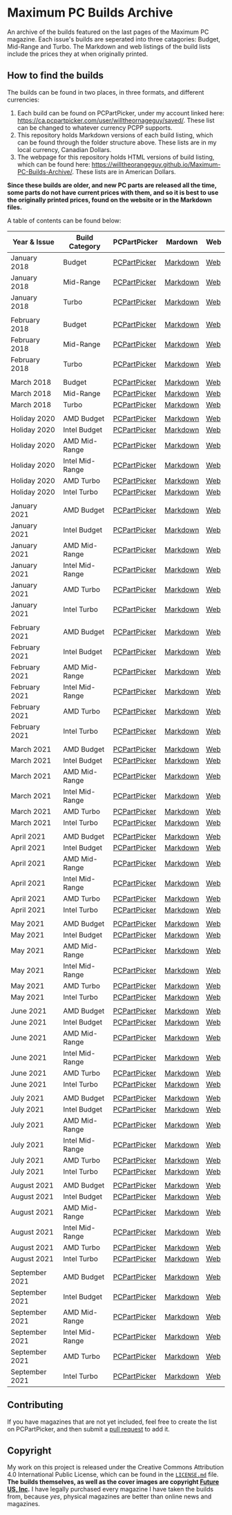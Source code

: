 # Maximum PC Builds Archive

An archive of the builds featured on the last pages of the Maximum PC magazine. Each issue's builds are seperated into three catagories: Budget, Mid-Range and Turbo. The Markdown and web listings of the build lists include the prices they at when originally printed.

## How to find the builds

The builds can be found in two places, in three formats, and different currencies:

1. Each build can be found on PCPartPicker, under my account linked here: https://ca.pcpartpicker.com/user/willtheornageguy/saved/. These list can be changed to whatever currency PCPP supports.
2. This repository holds Markdown versions of each build listing, which can be found through the folder structure above. These lists are in my local currency, Canadian Dollars.
3. The webpage for this repository holds HTML versions of build listing, which can be found here: https://willtheorangeguy.github.io/Maximum-PC-Builds-Archive/. These lists are in American Dollars.

**Since these builds are older, and new PC parts are released all the time, some parts do not have current prices with them, and so it is best to use the originally printed prices, found on the website or in the Markdown files.**

A table of contents can be found below:

|**Year & Issue**|**Build Category**|**PCPartPicker**|**Mardown**|**Web**|
|----------------|------------------|----------------|-----------|-------|
|January 2018|Budget|[PCPartPicker](https://pcpartpicker.com/user/willtheornageguy/saved/PrnrMp)|[Markdown](/2018/January/Budget.md)|[Web](https://willtheorangeguy.github.io/Maximum-PC-Builds-Archive/2018/january/)|
|January 2018|Mid-Range|[PCPartPicker](https://pcpartpicker.com/user/willtheornageguy/saved/BKdcxr)|[Markdown](/2018/January/Mid-Range.md)|[Web](https://willtheorangeguy.github.io/Maximum-PC-Builds-Archive/2018/january/)|
|January 2018|Turbo|[PCPartPicker](https://pcpartpicker.com/user/willtheornageguy/saved/b3vcxr)|[Markdown](/2018/March/Turbo.md)|[Web](https://willtheorangeguy.github.io/Maximum-PC-Builds-Archive/2018/january/)|
||||||
|February 2018|Budget|[PCPartPicker](https://pcpartpicker.com/user/willtheornageguy/saved/Jvh8Q7)|[Markdown](/2018/February/Budget.md)|[Web](https://willtheorangeguy.github.io/Maximum-PC-Builds-Archive/2018/february/)|
|February 2018|Mid-Range|[PCPartPicker](https://pcpartpicker.com/user/willtheornageguy/saved/zmJZcf)|[Markdown](/2018/February/Mid-Range.md)|[Web](https://willtheorangeguy.github.io/Maximum-PC-Builds-Archive/2018/february/)|
|February 2018|Turbo|[PCPartPicker](https://pcpartpicker.com/user/willtheornageguy/saved/yDTRVn)|[Markdown](/2018/February/Turbo.md)|[Web](https://willtheorangeguy.github.io/Maximum-PC-Builds-Archive/2018/february/)|
||||||
|March 2018|Budget|[PCPartPicker](https://pcpartpicker.com/user/willtheornageguy/saved/ymJZcf)|[Markdown](/2018/March/Budget.md)|[Web](https://willtheorangeguy.github.io/Maximum-PC-Builds-Archive/2018/march/)|
|March 2018|Mid-Range|[PCPartPicker](https://pcpartpicker.com/user/willtheornageguy/saved/T42npg)|[Markdown](/2018/March/Mid-Range.md)|[Web](https://willtheorangeguy.github.io/Maximum-PC-Builds-Archive/2018/march/)|
|March 2018|Turbo|[PCPartPicker](https://pcpartpicker.com/user/willtheornageguy/saved/JzjC8d)|[Markdown](/2018/March/Turbo.md)|[Web](https://willtheorangeguy.github.io/Maximum-PC-Builds-Archive/2018/march/)|
||||||
|Holiday 2020|AMD Budget|[PCPartPicker](https://pcpartpicker.com/user/willtheornageguy/saved/99PNzy)|[Markdown](/2020/Holiday/AMD%20Budget.md)|[Web](https://willtheorangeguy.github.io/Maximum-PC-Builds-Archive/2020/holiday/)|
|Holiday 2020|Intel Budget|[PCPartPicker](https://pcpartpicker.com/user/willtheornageguy/saved/NNTRVn)|[Markdown](/2020/Holiday/Intel%20Budget.md)|[Web](https://willtheorangeguy.github.io/Maximum-PC-Builds-Archive/2020/holiday/)|
|Holiday 2020|AMD Mid-Range|[PCPartPicker](https://pcpartpicker.com/user/willtheornageguy/saved/fHLnpg)|[Markdown](/2020/Holiday/AMD%20Mid-Range.md)|[Web](https://willtheorangeguy.github.io/Maximum-PC-Builds-Archive/2020/holiday/)|
|Holiday 2020|Intel Mid-Range|[PCPartPicker](https://pcpartpicker.com/user/willtheornageguy/saved/Zftb23)|[Markdown](/2020/Holiday/Intel%20Mid-Range.md)|[Web](https://willtheorangeguy.github.io/Maximum-PC-Builds-Archive/2020/holiday/)|
|Holiday 2020|AMD Turbo|[PCPartPicker](https://pcpartpicker.com/user/willtheornageguy/saved/fPLnpg)|[Markdown](/2020/Holiday/AMD%20Turbo.md)|[Web](https://willtheorangeguy.github.io/Maximum-PC-Builds-Archive/2020/holiday/)|
|Holiday 2020|Intel Turbo|[PCPartPicker](https://pcpartpicker.com/user/willtheornageguy/saved/cbZDjX)|[Markdown](/2020/Holiday/Intel%20Turbo.md)|[Web](https://willtheorangeguy.github.io/Maximum-PC-Builds-Archive/2020/holiday/)|
||||||
|January 2021|AMD Budget|[PCPartPicker](https://pcpartpicker.com/user/willtheornageguy/saved/kJ2npg)|[Markdown](/2021/January/AMD%20Budget.md)|[Web](https://willtheorangeguy.github.io/Maximum-PC-Builds-Archive/2021/january/)|
|January 2021|Intel Budget|[PCPartPicker](https://pcpartpicker.com/user/willtheornageguy/saved/8QNjnQ)|[Markdown](/2021/January/Intel%20Budget.md)|[Web](https://willtheorangeguy.github.io/Maximum-PC-Builds-Archive/2021/january/)|
|January 2021|AMD Mid-Range|[PCPartPicker](https://pcpartpicker.com/user/willtheornageguy/saved/JT39CJ)|[Markdown](/2021/January/AMD%20Mid-Range.md)|[Web](https://willtheorangeguy.github.io/Maximum-PC-Builds-Archive/2021/january/)|
|January 2021|Intel Mid-Range|[PCPartPicker](https://pcpartpicker.com/user/willtheornageguy/saved/CtqgnQ)|[Markdown](/2021/January/Intel%20Mid-Range.md)|[Web](https://willtheorangeguy.github.io/Maximum-PC-Builds-Archive/2021/january/)|
|January 2021|AMD Turbo|[PCPartPicker](https://pcpartpicker.com/user/willtheornageguy/saved/kRh8Q7)|[Markdown](/2021/January/AMD%20Turbo.md)|[Web](https://willtheorangeguy.github.io/Maximum-PC-Builds-Archive/2021/january/)|
|January 2021|Intel Turbo|[PCPartPicker](https://pcpartpicker.com/user/willtheornageguy/saved/Y8sgnQ)|[Markdown](/2021/January/Intel%20Turbo.md)|[Web](https://willtheorangeguy.github.io/Maximum-PC-Builds-Archive/2021/january/)|
||||||
|February 2021|AMD Budget|[PCPartPicker](https://pcpartpicker.com/user/willtheornageguy/saved/rLKRVn)|[Markdown](/2021/February/AMD%20Budget.md)|[Web](https://willtheorangeguy.github.io/Maximum-PC-Builds-Archive/2021/february/)|
|February 2021|Intel Budget|[PCPartPicker](https://pcpartpicker.com/user/willtheornageguy/saved/y3MgnQ)|[Markdown](/2021/February/Intel%20Budget.md)|[Web](https://willtheorangeguy.github.io/Maximum-PC-Builds-Archive/2021/february/)|
|February 2021|AMD Mid-Range|[PCPartPicker](https://pcpartpicker.com/user/willtheornageguy/saved/LnFMCJ)|[Markdown](/2021/February/AMD%20Mid-Range.md)|[Web](https://willtheorangeguy.github.io/Maximum-PC-Builds-Archive/2021/february/)|
|February 2021|Intel Mid-Range|[PCPartPicker](https://pcpartpicker.com/user/willtheornageguy/saved/xQNjnQ)|[Markdown](2021/February/Intel%20Mid-Range.md)|[Web](https://willtheorangeguy.github.io/Maximum-PC-Builds-Archive/2021/february/)|
|February 2021|AMD Turbo|[PCPartPicker](https://pcpartpicker.com/user/willtheornageguy/saved/N7gHWZ)|[Markdown](/2021/February/AMD%20Turbo.md)|[Web](https://willtheorangeguy.github.io/Maximum-PC-Builds-Archive/2021/february/)|
|February 2021|Intel Turbo|[PCPartPicker](https://pcpartpicker.com/user/willtheornageguy/saved/2G6dbv)|[Markdown](/2021/February/Intel%20Turbo.md)|[Web](https://willtheorangeguy.github.io/Maximum-PC-Builds-Archive/2021/february/)|
||||||
|March 2021|AMD Budget|[PCPartPicker](https://pcpartpicker.com/user/willtheornageguy/saved/Z3MgnQ)|[Markdown](/2021/March/AMD%20Budget.md)|[Web](https://willtheorangeguy.github.io/Maximum-PC-Builds-Archive/2021/march/)|
|March 2021|Intel Budget|[PCPartPicker](https://pcpartpicker.com/user/willtheornageguy/saved/WvCkf7)|[Markdown](/2021/March/Intel%20Budget.md)|[Web](https://willtheorangeguy.github.io/Maximum-PC-Builds-Archive/2021/march/)|
|March 2021|AMD Mid-Range|[PCPartPicker](https://pcpartpicker.com/user/willtheornageguy/saved/ydwZcf)|[Markdown](/2021/March/AMD%20Mid-Range.md)|[Web](https://willtheorangeguy.github.io/Maximum-PC-Builds-Archive/2021/march/)|
|March 2021|Intel Mid-Range|[PCPartPicker](https://pcpartpicker.com/user/willtheornageguy/saved/4T39CJ)|[Markdown](2021/March/Intel%20Mid-Range.md)|[Web](https://willtheorangeguy.github.io/Maximum-PC-Builds-Archive/2021/march/)|
|March 2021|AMD Turbo|[PCPartPicker](https://pcpartpicker.com/user/willtheornageguy/saved/mcPNzy)|[Markdown](/2021/March/AMD%20Turbo.md)|[Web](https://willtheorangeguy.github.io/Maximum-PC-Builds-Archive/2021/march/)|
|March 2021|Intel Turbo|[PCPartPicker](https://pcpartpicker.com/user/willtheornageguy/saved/6tqgnQ)|[Markdown](/2021/March/Intel%20Turbo.md)|[Web](https://willtheorangeguy.github.io/Maximum-PC-Builds-Archive/2021/march/)|
||||||
|April 2021|AMD Budget|[PCPartPicker](https://pcpartpicker.com/user/willtheornageguy/saved/8tqgnQ)|[Markdown](/2021/April/AMD%20Budget.md)|[Web](https://willtheorangeguy.github.io/Maximum-PC-Builds-Archive/2021/april/)|
|April 2021|Intel Budget|[PCPartPicker](https://pcpartpicker.com/user/willtheornageguy/saved/DRh8Q7)|[Markdown](/2021/April/Intel%20Budget.md)|[Web](https://willtheorangeguy.github.io/Maximum-PC-Builds-Archive/2021/april/)|
|April 2021|AMD Mid-Range|[PCPartPicker](https://pcpartpicker.com/user/willtheornageguy/saved/nDXNzy)|[Markdown](/2021/April/AMD%20Mid-Range.md)|[Web](https://willtheorangeguy.github.io/Maximum-PC-Builds-Archive/2021/april/)|
|April 2021|Intel Mid-Range|[PCPartPicker](https://pcpartpicker.com/user/willtheornageguy/saved/RdwZcf)|[Markdown](2021/April/Intel%20Mid-Range.md)|[Web](https://willtheorangeguy.github.io/Maximum-PC-Builds-Archive/2021/april/)|
|April 2021|AMD Turbo|[PCPartPicker](https://pcpartpicker.com/user/willtheornageguy/saved/DLKRVn)|[Markdown](/2021/April/AMD%20Turbo.md)|[Web](https://willtheorangeguy.github.io/Maximum-PC-Builds-Archive/2021/april/)|
|April 2021|Intel Turbo|[PCPartPicker](https://pcpartpicker.com/user/willtheornageguy/saved/m9PNzy)|[Markdown](/2021/April/Intel%20Turbo.md)|[Web](https://willtheorangeguy.github.io/Maximum-PC-Builds-Archive/2021/april/)|
||||||
|May 2021|AMD Budget|[PCPartPicker](https://pcpartpicker.com/user/willtheornageguy/saved/DjCkf7)|[Markdown](/2021/May/AMD%20Budget.md)|[Web](https://willtheorangeguy.github.io/Maximum-PC-Builds-Archive/2021/may/)|
|May 2021|Intel Budget|[PCPartPicker](https://pcpartpicker.com/user/willtheornageguy/saved/Bvc74D)|[Markdown](/2021/May/Intel%20Budget.md)|[Web](https://willtheorangeguy.github.io/Maximum-PC-Builds-Archive/2021/may/)|
|May 2021|AMD Mid-Range|[PCPartPicker](https://pcpartpicker.com/user/willtheornageguy/saved/qdc74D)|[Markdown](/2021/May/AMD%20Mid-Range.md)|[Web](https://willtheorangeguy.github.io/Maximum-PC-Builds-Archive/2021/may/)|
|May 2021|Intel Mid-Range|[PCPartPicker](https://pcpartpicker.com/user/willtheornageguy/saved/DzR6Q7)|[Markdown](2021/May/Intel%20Mid-Range.md)|[Web](https://willtheorangeguy.github.io/Maximum-PC-Builds-Archive/2021/may/)|
|May 2021|AMD Turbo|[PCPartPicker](https://pcpartpicker.com/user/willtheornageguy/saved/WPNjnQ)|[Markdown](/2021/May/AMD%20Turbo.md)|[Web](https://willtheorangeguy.github.io/Maximum-PC-Builds-Archive/2021/may/)|
|May 2021|Intel Turbo|[PCPartPicker](https://pcpartpicker.com/user/willtheornageguy/saved/QBJZcf)|[Markdown](/2021/May/Intel%20Turbo.md)|[Web](https://willtheorangeguy.github.io/Maximum-PC-Builds-Archive/2021/may/)|
||||||
|June 2021|AMD Budget|[PCPartPicker](https://pcpartpicker.com/user/willtheornageguy/saved/3BJZcf)|[Markdown](/2021/June/AMD%20Budget.md)|[Web](https://willtheorangeguy.github.io/Maximum-PC-Builds-Archive/2021/june/)|
|June 2021|Intel Budget|[PCPartPicker](https://pcpartpicker.com/user/willtheornageguy/saved/fGDFZL)|[Markdown](/2021/June/Intel%20Budget.md)|[Web](https://willtheorangeguy.github.io/Maximum-PC-Builds-Archive/2021/june/)|
|June 2021|AMD Mid-Range|[PCPartPicker](https://pcpartpicker.com/user/willtheornageguy/saved/Ry7HWZ)|[Markdown](/2021/June/AMD%20Mid-Range.md)|[Web](https://willtheorangeguy.github.io/Maximum-PC-Builds-Archive/2021/june/)|
|June 2021|Intel Mid-Range|[PCPartPicker](https://pcpartpicker.com/user/willtheornageguy/saved/g4h8Q7)|[Markdown](2021/June/Intel%20Mid-Range.md)|[Web](https://willtheorangeguy.github.io/Maximum-PC-Builds-Archive/2021/june/)|
|June 2021|AMD Turbo|[PCPartPicker](https://pcpartpicker.com/user/willtheornageguy/saved/NTR6Q7)|[Markdown](/2021/June/AMD%20Turbo.md)|[Web](https://willtheorangeguy.github.io/Maximum-PC-Builds-Archive/2021/june/)|
|June 2021|Intel Turbo|[PCPartPicker](https://pcpartpicker.com/user/willtheornageguy/saved/9pppK8)|[Markdown](/2021/June/Intel%20Turbo.md)|[Web](https://willtheorangeguy.github.io/Maximum-PC-Builds-Archive/2021/june/)|
||||||
|July 2021|AMD Budget|[PCPartPicker](https://pcpartpicker.com/user/willtheornageguy/saved/QY7HWZ)|[Markdown](/2021/July/AMD%20Budget.md)|[Web](https://willtheorangeguy.github.io/Maximum-PC-Builds-Archive/2021/july/)|
|July 2021|Intel Budget|[PCPartPicker](https://pcpartpicker.com/user/willtheornageguy/saved/YzR6Q7)|[Markdown](/2021/July/Intel%20Budget.md)|[Web](https://willtheorangeguy.github.io/Maximum-PC-Builds-Archive/2021/july/)|
|July 2021|AMD Mid-Range|[PCPartPicker](https://pcpartpicker.com/user/willtheornageguy/saved/p4h8Q7)|[Markdown](/2021/July/AMD%20Mid-Range.md)|[Web](https://willtheorangeguy.github.io/Maximum-PC-Builds-Archive/2021/july/)|
|July 2021|Intel Mid-Range|[PCPartPicker](https://pcpartpicker.com/user/willtheornageguy/saved/6Vy74D)|[Markdown](2021/July/Intel%20Mid-Range.md)|[Web](https://willtheorangeguy.github.io/Maximum-PC-Builds-Archive/2021/july/)|
|July 2021|AMD Turbo|[PCPartPicker](https://pcpartpicker.com/user/willtheornageguy/saved/KLnrMp)|[Markdown](/2021/July/AMD%20Turbo.md)|[Web](https://willtheorangeguy.github.io/Maximum-PC-Builds-Archive/2021/july/)|
|July 2021|Intel Turbo|[PCPartPicker](https://pcpartpicker.com/user/willtheornageguy/saved/TxjC8d)|[Markdown](/2021/July/Intel%20Turbo.md)|[Web](https://willtheorangeguy.github.io/Maximum-PC-Builds-Archive/2021/july/)|
||||||
|August 2021|AMD Budget|[PCPartPicker](https://pcpartpicker.com/user/willtheornageguy/saved/9ZDFZL)|[Markdown](/2021/August/AMD%20Budget.md)|[Web](https://willtheorangeguy.github.io/Maximum-PC-Builds-Archive/2021/august/)|
|August 2021|Intel Budget|[PCPartPicker](https://pcpartpicker.com/user/willtheornageguy/saved/Z39pK8)|[Markdown](/2021/August/Intel%20Budget.md)|[Web](https://willtheorangeguy.github.io/Maximum-PC-Builds-Archive/2021/august/)|
|August 2021|AMD Mid-Range|[PCPartPicker](https://pcpartpicker.com/user/willtheornageguy/saved/Q2nrMp)|[Markdown](/2021/August/AMD%20Mid-Range.md)|[Web](https://willtheorangeguy.github.io/Maximum-PC-Builds-Archive/2021/august/)|
|August 2021|Intel Mid-Range|[PCPartPicker](https://pcpartpicker.com/user/willtheornageguy/saved/TgHKqs)|[Markdown](2021/August/Intel%20Mid-Range.md)|[Web](https://willtheorangeguy.github.io/Maximum-PC-Builds-Archive/2021/august/)|
|August 2021|AMD Turbo|[PCPartPicker](https://pcpartpicker.com/user/willtheornageguy/saved/3JZDjX)|[Markdown](/2021/August/AMD%20Turbo.md)|[Web](https://willtheorangeguy.github.io/Maximum-PC-Builds-Archive/2021/august/)|
|August 2021|Intel Turbo|[PCPartPicker](https://pcpartpicker.com/user/willtheornageguy/saved/Th8v4D)|[Markdown](/2021/August/Intel%20Turbo.md)|[Web](https://willtheorangeguy.github.io/Maximum-PC-Builds-Archive/2021/august/)|
||||||
|September 2021|AMD Budget|[PCPartPicker](https://pcpartpicker.com/user/willtheornageguy/saved/xBJZcf)|[Markdown](/2021/September/AMD%20Budget.md)|[Web](https://willtheorangeguy.github.io/Maximum-PC-Builds-Archive/2021/september/)|
|September 2021|Intel Budget|[PCPartPicker](https://pcpartpicker.com/user/willtheornageguy/saved/J39pK8)|[Markdown](/2021/September/Intel%20Budget.md)|[Web](https://willtheorangeguy.github.io/Maximum-PC-Builds-Archive/2021/september/)|
|September 2021|AMD Mid-Range|[PCPartPicker](https://pcpartpicker.com/user/willtheornageguy/saved/msgHWZ)|[Markdown](/2021/September/AMD%20Mid-Range.md)|[Web](https://willtheorangeguy.github.io/Maximum-PC-Builds-Archive/2021/september/)|
|September 2021|Intel Mid-Range|[PCPartPicker](https://pcpartpicker.com/user/willtheornageguy/saved/wsgHWZ)|[Markdown](2021/September/Intel%20Mid-Range.md)|[Web](https://willtheorangeguy.github.io/Maximum-PC-Builds-Archive/2021/september/)|
|September 2021|AMD Turbo|[PCPartPicker](https://pcpartpicker.com/user/willtheornageguy/saved/NMgHWZ)|[Markdown](/2021/September/AMD%20Turbo.md)|[Web](https://willtheorangeguy.github.io/Maximum-PC-Builds-Archive/2021/september/)|
|September 2021|Intel Turbo|[PCPartPicker](https://pcpartpicker.com/user/willtheornageguy/saved/yMgHWZ)|[Markdown](/2021/September/Intel%20Turbo.md)|[Web](https://willtheorangeguy.github.io/Maximum-PC-Builds-Archive/2021/september/)|

## Contributing

If you have magazines that are not yet included, feel free to create the list on PCPartPicker, and then submit a [pull request](https://github.com/willtheorangeguy/Maximum-PC-Builds-Archive/pulls) to add it.

## Copyright

My work on this project is released under the Creative Commons Attribution 4.0 International Public License, which can be found in the [`LICENSE.md`](LICENSE.md) file. **The builds themselves, as well as the cover images are copyright [Future US, Inc](https://www.futureplc.com/our-brands/).** I have legally purchased every magazine I have taken the builds from, because _yes_, physical magazines are better than online news and magazines.

